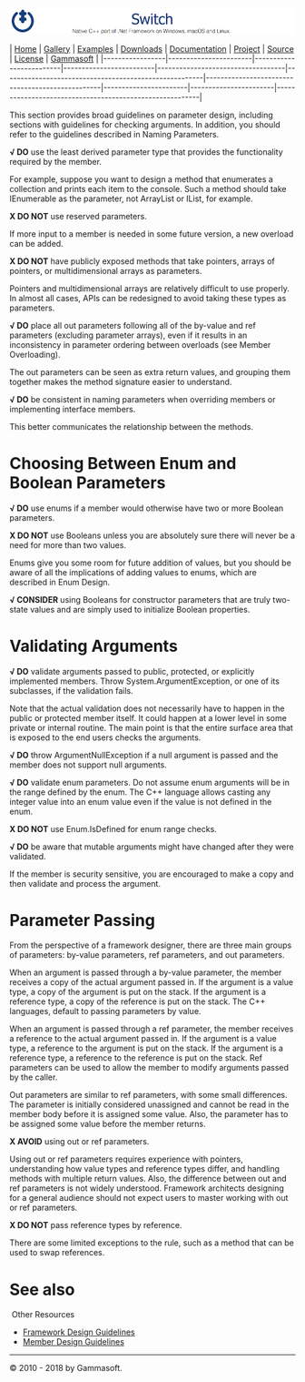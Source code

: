 ![Switch Header](Pictures/SwitchNativeC++port.png)

| [Home](Home.md) | [Gallery](Gallery.md) | [Examples](Examples.md) | [Downloads](Downloads.md) | [Documentation](Documentation.md) | [Project](https://sourceforge.net/projects/switchpro) | [Source](https://github.com/gammasoft71/switch) | [License](License.md) | [Gammasoft](https://gammasoft71.wixsite.com/gammasoft) |
|-----------------|-----------------------|-------------------------|-------------------------|-----------------------------------|-------------------------------------------------------|-------------------------------------------------|-----------------------|-----------------------|---------------------------------------------------------|

This section provides broad guidelines on parameter design, including sections with guidelines for checking arguments. In addition, you should refer to the guidelines described in Naming Parameters.

**√ DO** use the least derived parameter type that provides the functionality required by the member.

For example, suppose you want to design a method that enumerates a collection and prints each item to the console. Such a method should take IEnumerable as the parameter, not ArrayList or IList, for example.

**X DO NOT** use reserved parameters.

If more input to a member is needed in some future version, a new overload can be added.

**X DO NOT** have publicly exposed methods that take pointers, arrays of pointers, or multidimensional arrays as parameters.

Pointers and multidimensional arrays are relatively difficult to use properly. In almost all cases, APIs can be redesigned to avoid taking these types as parameters.

**√ DO** place all out parameters following all of the by-value and ref parameters (excluding parameter arrays), even if it results in an inconsistency in parameter ordering between overloads (see Member Overloading).

The out parameters can be seen as extra return values, and grouping them together makes the method signature easier to understand.

**√ DO** be consistent in naming parameters when overriding members or implementing interface members.

This better communicates the relationship between the methods.

# Choosing Between Enum and Boolean Parameters

**√ DO** use enums if a member would otherwise have two or more Boolean parameters.

**X DO NOT** use Booleans unless you are absolutely sure there will never be a need for more than two values.

Enums give you some room for future addition of values, but you should be aware of all the implications of adding values to enums, which are described in Enum Design.

**√ CONSIDER** using Booleans for constructor parameters that are truly two-state values and are simply used to initialize Boolean properties.

# Validating Arguments

**√ DO** validate arguments passed to public, protected, or explicitly implemented members. Throw System.ArgumentException, or one of its subclasses, if the validation fails.

Note that the actual validation does not necessarily have to happen in the public or protected member itself. It could happen at a lower level in some private or internal routine. The main point is that the entire surface area that is exposed to the end users checks the arguments.

**√ DO** throw ArgumentNullException if a null argument is passed and the member does not support null arguments.

**√ DO** validate enum parameters. Do not assume enum arguments will be in the range defined by the enum. The C++ language allows casting any integer value into an enum value even if the value is not defined in the enum.

**X DO NOT** use Enum.IsDefined for enum range checks.

**√ DO** be aware that mutable arguments might have changed after they were validated.

If the member is security sensitive, you are encouraged to make a copy and then validate and process the argument.

# Parameter Passing

From the perspective of a framework designer, there are three main groups of parameters: by-value parameters, ref parameters, and out parameters.

When an argument is passed through a by-value parameter, the member receives a copy of the actual argument passed in. If the argument is a value type, a copy of the argument is put on the stack. If the argument is a reference type, a copy of the reference is put on the stack. The C++ languages, default to passing parameters by value.

When an argument is passed through a ref parameter, the member receives a reference to the actual argument passed in. If the argument is a value type, a reference to the argument is put on the stack. If the argument is a reference type, a reference to the reference is put on the stack. Ref parameters can be used to allow the member to modify arguments passed by the caller.

Out parameters are similar to ref parameters, with some small differences. The parameter is initially considered unassigned and cannot be read in the member body before it is assigned some value. Also, the parameter has to be assigned some value before the member returns.

**X AVOID** using out or ref parameters.

Using out or ref parameters requires experience with pointers, understanding how value types and reference types differ, and handling methods with multiple return values. Also, the difference between out and ref parameters is not widely understood. Framework architects designing for a general audience should not expect users to master working with out or ref parameters.

**X DO NOT** pass reference types by reference.

There are some limited exceptions to the rule, such as a method that can be used to swap references.

# See also
​
Other Resources

* [Framework Design Guidelines](FrameworkDesignGuidelines.md)
* [Member Design Guidelines](MemberDesignGuidelines.md)

______________________________________________________________________________________________

© 2010 - 2018 by Gammasoft.
